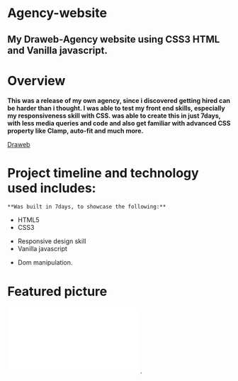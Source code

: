 ﻿# Agency-website
## My Draweb-Agency website using CSS3 HTML and Vanilla javascript.

# Overview

 **This was a release of my own agency, since i discovered getting hired can be harder than i thought.
 I was able to test my front end skills, especially my responsiveness skill with CSS. was able to create this in just 7days, 
 with less media queries and code and also get familiar with advanced CSS property like Clamp, auto-fit and much more.**

[Draweb](https://draweb-agency.com/)


# Project timeline and technology used includes:
    **Was built in 7days, to showcase the following:**
 
 
  * HTML5
  * CSS3
  - Responsive design skill
  - Vanilla javascript
  * Dom manipulation.


# Featured picture

![Image](./index.html).
